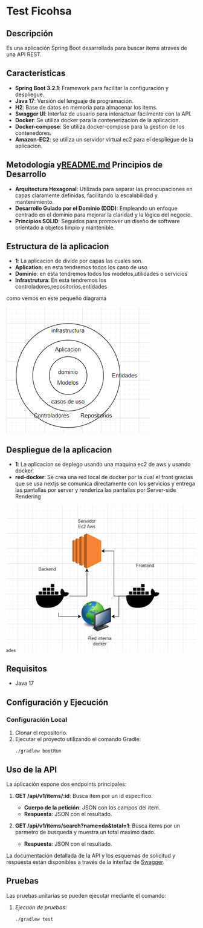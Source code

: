 # Test Ficohsa

## Descripción
Es una aplicación Spring Boot desarrollada para buscar items atraves de una API REST.

## Características
- **Spring Boot 3.2.1**: Framework para facilitar la configuración y despliegue.
- **Java 17**: Versión del lenguaje de programación.
- **H2**: Base de datos en memoria para almacenar los items.
- **Swagger UI**: Interfaz de usuario para interactuar fácilmente con la API.
- **Docker**: Se utiliza docker para la contenerizacion de la aplicacion.
- **Docker-compose**: Se utiliza docker-compose para la gestion de los contenedores.
- **Amazon-EC2**: se utiliza un servidor virtual ec2 para el despliegue de la aplicacion.

## Metodología y[README.md](README.md) Principios de Desarrollo
- **Arquitectura Hexagonal**: Utilizada para separar las preocupaciones en capas claramente definidas, facilitando la escalabilidad y mantenimiento.
- **Desarrollo Guiado por el Dominio (DDD)**: Empleando un enfoque centrado en el dominio para mejorar la claridad y la lógica del negocio.
- **Principios SOLID**: Seguidos para promover un diseño de software orientado a objetos limpio y mantenible.

## Estructura de la aplicacion

- **1**: La aplicacion de divide por capas las cuales son.
- **Aplication**: en esta tendremos todos los caso de uso
- **Dominio**: en esta tendremos todos los modelos,utilidades o servicios
- **Infrastrutura**: En esta tendremos los controladores,repositorios,entidades

como vemos en este pequeño diagrama

![Diagrama](diagrama.png)

## Despliegue de la aplicacion
- **1**: La aplicacion se deplego usando una maquina ec2 de aws y usando docker.
- **red-docker**: Se crea una red local de docker por la cual el front gracias que 
se usa nextjs se comunica directamente con los servicios y entrega las pantallas por server y renderiza las pantallas por
Server-side Rendering

![Diagrama](infra.png)




## Requisitos
- Java 17

## Configuración y Ejecución
### Configuración Local
1. Clonar el repositorio.
2. Ejecutar el proyecto utilizando el comando Gradle:
   ```shell
   ./gradlew bootRun

## Uso de la API
La aplicación expone dos endpoints principales:
1. **GET /api/v1/items/:id**: Busca item por un id especifico.
   - **Cuerpo de la petición**: JSON con los campos del item.
   - **Respuesta**: JSON con el resultado.

2. **GET /api/v1/items/search?name=da&total=1**: Busca items por un parmetro de busqueda y muestra un total maximo dado.
   - **Respuesta**: JSON con el resultado.

La documentación detallada de la API y los esquemas de solicitud y respuesta están disponibles a través de la interfaz de [Swagger](http://52.21.129.164:8081/api/v1/swagger-ui/index.html#/).

## Pruebas
Las pruebas unitarias se pueden ejecutar mediante el comando:
1. *Ejecuón de pruebas:*
   ```shell
   ./gradlew test